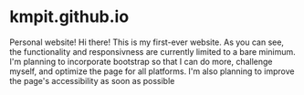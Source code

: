 # kmpit.github.io
Personal website!
Hi there! 
This is my first-ever website. As you can see, the functionality and responsivness are currently limited to a bare minimum. 
I'm planning to incorporate bootstrap so that I can do more, challenge myself, and optimize the page for all platforms. 
I'm also planning to improve the page's accessibility as soon as possible
